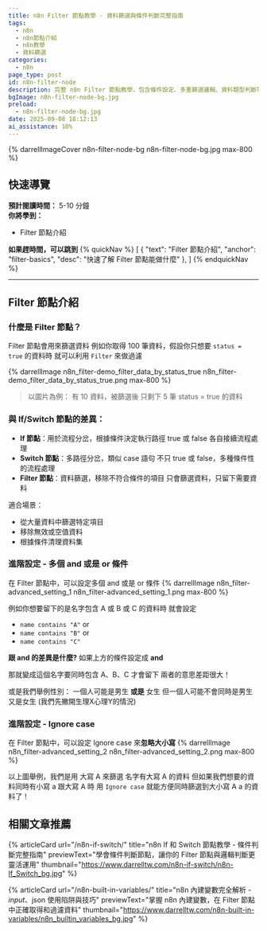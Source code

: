 ```yaml
---
title: n8n Filter 節點教學 - 資料篩選與條件判斷完整指南
tags:
  - n8n
  - n8n節點介紹
  - n8n教學
  - 資料篩選
categories:
  - n8n
page_type: post
id: n8n-filter-node
description: 完整 n8n Filter 節點教學，包含條件設定、多重篩選邏輯、資料類型判斷等功能介紹。實測分享電商訂單篩選、客戶資料清理、自動化流程優化等實用案例。
bgImage: n8n-filter-node-bg.jpg
preload:
  - n8n-filter-node-bg.jpg
date: 2025-09-08 18:12:13
ai_assistance: 10%
---
```


{% darrellImageCover n8n-filter-node-bg n8n-filter-node-bg.jpg max-800 %}

## 快速導覽

**預計閱讀時間：** 5-10 分鐘  
**你將學到：**
- Filter 節點介紹    

**如果趕時間，可以跳到**
{% quickNav %}
[
  {
    "text": "Filter 節點介紹",
    "anchor": "filter-basics",
    "desc": "快速了解 Filter 節點能做什麼"
  },
]
{% endquickNav %}

---

## Filter 節點介紹

### 什麼是 Filter 節點？
Filter 節點會用來篩選資料
例如你取得 100 筆資料，假設你只想要 `status = true` 的資料時
就可以利用 `Filter` 來做過濾

{% darrellImage n8n_filter-demo_filter_data_by_status_true n8n_filter-demo_filter_data_by_status_true.png max-800 %}

> 以圖片為例：
> 有 10 資料，被篩選後
> 只剩下 5 筆 status = true 的資料

### 與 If/Switch 節點的差異：
- **If 節點**：用於流程分岔，根據條件決定執行路徑
    true 或 false 各自接續流程處理
- **Switch 節點**：多路徑分岔，類似 case 語句
    不只 true 或 false，多種條件性的流程處理
- **Filter 節點**：資料篩選，移除不符合條件的項目
    只會篩選資料，只留下需要資料

適合場景：
- 從大量資料中篩選特定項目
- 移除無效或空值資料
- 根據條件清理資料集

### 進階設定 - 多個 and 或是 or 條件
在 Filter 節點中，可以設定多個 and 或是 or 條件
{% darrellImage n8n_filter-advanced_setting_1 n8n_filter-advanced_setting_1.png max-800 %}

例如你想要留下的是名字包含 A 或 B 或 C 的資料時
就會設定 
- `name contains "A"`
or 
- `name contains "B"`
or
- `name contains "C"`

**跟 and 的差異是什麼?**
如果上方的條件設定成 **and**

那就變成這個名字要同時包含 A、B、C 才會留下
兩者的意思差距很大！

或是我們舉例性別：
一個人可能是男生 **或是** 女生
但一個人可能不會同時是男生又是女生 (我們先撇開生理X心理Y的情況)

### 進階設定 - Ignore case

在 Filter 節點中，可以設定 Ignore case 來**忽略大小寫**
{% darrellImage n8n_filter-advanced_setting_2 n8n_filter-advanced_setting_2.png max-800 %}

以上圖舉例，我們是用 大寫 A 來篩選 名字有大寫 A 的資料
但如果我們想要的資料同時有小寫 a 跟大寫 A 時
用 `Ignore case` 就能方便同時篩選到大小寫 A a 的資料了！



## 相關文章推薦

{% articleCard 
  url="/n8n-if-switch/" 
  title="n8n If 和 Switch 節點教學 - 條件判斷完整指南" 
  previewText="學會條件判斷節點，讓你的 Filter 節點與邏輯判斷更靈活運用" 
  thumbnail="https://www.darrelltw.com/n8n-if-switch/n8n-If_Switch_bg.jpg" 
%}

{% articleCard 
  url="/n8n-built-in-variables/" 
  title="n8n 內建變數完全解析 - $input、$json 使用陷阱與技巧" 
  previewText="掌握 n8n 內建變數，在 Filter 節點中正確取得和過濾資料" 
  thumbnail="https://www.darrelltw.com/n8n-built-in-variables/n8n_builtin_variables_bg.jpg" 
%}

